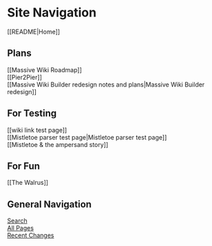# Site Navigation

[[README|Home]]  

## Plans

[[Massive Wiki Roadmap]]  
[[Pier2Pier]]  
[[Massive Wiki Builder redesign notes and plans|Massive Wiki Builder redesign]]     

## For Testing

[[wiki link test page]]  
[[Mistletoe parser test page|Mistletoe parser test page]]  
[[Mistletoe & the ampersand story]]  

## For Fun

[[The Walrus]]

## General Navigation

[Search](/search.html)  
[All Pages](/all-pages.html)  
[Recent Changes](/recent-pages.html)
